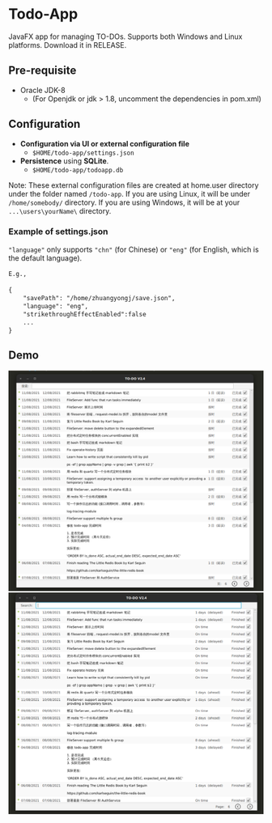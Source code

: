 # Todo-App

JavaFX app for managing TO-DOs. Supports both Windows and Linux platforms. Download it in RELEASE.

## Pre-requisite

- Oracle JDK-8 
    - (For Openjdk or jdk > 1.8, uncomment the dependencies in pom.xml)

## Configuration
- **Configuration via UI or external configuration file**
    - `$HOME/todo-app/settings.json`
- **Persistence** using **SQLite**.
    - `$HOME/todo-app/todoapp.db`

Note: These external configuration files are created at home.user directory under the folder named `/todo-app`. If you are using Linux, it will be under `/home/somebody/` directory. If you are using Windows, it will be at your `...\users\yourName\` directory.

### Example of settings.json

`"language"` only supports `"chn"` (for Chinese) or `"eng"` (for English, which is the default language).

```
E.g.,

{
    "savePath": "/home/zhuangyongj/save.json",
    "language": "eng",
    "strikethroughEffectEnabled":false
    ...
}
```
## Demo

![Screenshot of the app with language set to chinese](demo/demo-cn.png)
![Screenshot of the app with language set to english](demo/demo-en.png)
